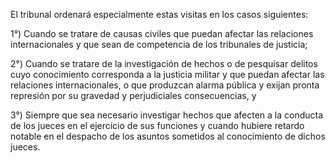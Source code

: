 El tribunal ordenará especialmente estas visitas en los casos siguientes:

1°) Cuando se tratare de causas civiles que puedan afectar las relaciones internacionales y que sean de competencia de los tribunales de justicia;

2°) Cuando se tratare de la investigación de hechos o de pesquisar delitos cuyo conocimiento corresponda a la justicia militar y que puedan afectar las relaciones internacionales, o que produzcan alarma pública y exijan pronta represión por su gravedad y perjudiciales consecuencias, y

3°) Siempre que sea necesario investigar hechos que afecten a la conducta de los jueces en el ejercicio de sus funciones y cuando hubiere retardo notable en el despacho de los asuntos sometidos al conocimiento de dichos jueces.